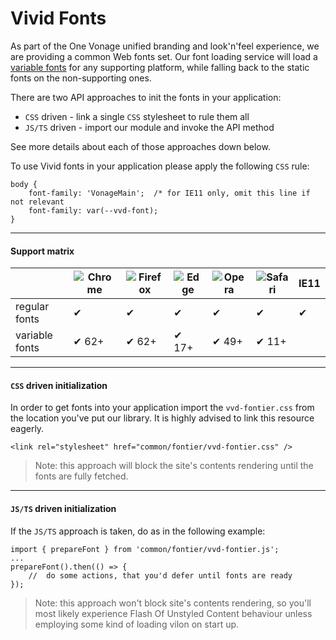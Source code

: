 # Vivid Fonts

As part of the One Vonage unified branding and look'n'feel experience, we are providing a common Web fonts set.
Our font loading service will load a [variable fonts](https://developer.mozilla.org/en-US/docs/Web/CSS/CSS_Fonts/Variable_Fonts_Guide) for any supporting platform, while falling back to the static fonts on the non-supporting ones.

There are two API approaches to init the fonts in your application:
* `CSS` driven - link a single `CSS` stylesheet to rule them all
* `JS/TS` driven - import our module and invoke the API method

See more details about each of those approaches down below.

To use Vivid fonts in your application please apply the following `CSS` rule:
```
body {
	font-family: 'VonageMain';	/* for IE11 only, omit this line if not relevant
	font-family: var(--vvd-font);
}
```

---

#### Support matrix

| | ![Chrome](https://raw.githubusercontent.com/alrra/browser-logos/master/src/chrome/chrome_32x32.png) | ![Firefox](https://raw.githubusercontent.com/alrra/browser-logos/master/src/firefox/firefox_32x32.png) | ![Edge](https://raw.githubusercontent.com/alrra/browser-logos/master/src/edge/edge_32x32.png) | ![Opera](https://raw.githubusercontent.com/alrra/browser-logos/master/src/opera/opera_32x32.png) | ![Safari](https://raw.githubusercontent.com/alrra/browser-logos/master/src/safari/safari_32x32.png) | IE11
| - | - | - | - | - | - | - |
regular fonts | ✔ | ✔ | ✔ | ✔ | ✔ | ✔ |
variable fonts | ✔ 62+ | ✔ 62+ | ✔ 17+ | ✔ 49+ | ✔ 11+ | 

---

#### `CSS` driven initialization
In order to get fonts into your application import the `vvd-fontier.css` from the location you've put our library.
It is highly advised to link this resource eagerly.

```
<link rel="stylesheet" href="common/fontier/vvd-fontier.css" />
```

> Note: this approach will block the site's contents rendering until the fonts are fully fetched.

---

#### `JS/TS` driven initialization
If the `JS/TS` approach is taken, do as in the following example:

```
import { prepareFont } from 'common/fontier/vvd-fontier.js';
...
prepareFont().then(() => {
	//	do some actions, that you'd defer until fonts are ready
});
```

> Note: this approach won't block site's contents rendering, so you'll most likely experience Flash Of Unstyled Content behaviour unless employing some kind of loading vilon on start up.